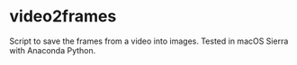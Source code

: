 # video2frames

Script to save the frames from a video into images.
Tested in macOS Sierra with Anaconda Python.
